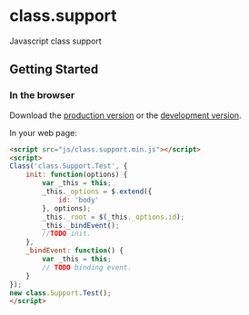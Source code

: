 # class.support

Javascript class support

## Getting Started
### In the browser
Download the [production version][min] or the [development version][max].

[min]: https://raw.githubusercontent.com/xiaoyao880609/class.support/master/js/class.support.min.js
[max]: https://raw.githubusercontent.com/xiaoyao880609/class.support/master/js/class.support.js

In your web page:

```html
<script src="js/class.support.min.js"></script>
<script>
Class('class.Support.Test', {
	init: function(options) {
		var _this = this;
		_this._options = $.extend({
			id: 'body'
		}, options);
		_this._root = $(_this._options.id);
		_this._bindEvent();
		//TODO init.
	},
	_bindEvent: function() {
		var _this = this;
		// TODO binding event.
	}
});
new class.Support.Test();
</script>
```
